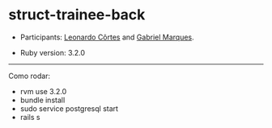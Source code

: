 # struct-trainee-back

* Participants: [Leonardo Côrtes](https://github.com/leopcortes) and [Gabriel Marques](https://github.com/marquezzin).

* Ruby version: 3.2.0

---
Como rodar:
* rvm use 3.2.0
* bundle install
* sudo service postgresql start
* rails s
